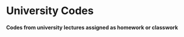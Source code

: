<h1>University Codes</h1>
<h4>Codes from university lectures assigned as homework or classwork</h4>
